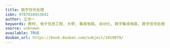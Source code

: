 ```yaml
---
title: 数字信号处理
isbn: 9787810453042
author: 王世一
keywords: 教材, 电子信息工程, 大學, 集成电路, 自动化, 数字集成电路, 数字信号处理, dsp
source: unknown
available: TRUE
douban_url: https://book.douban.com/subject/1019079/
---
```

